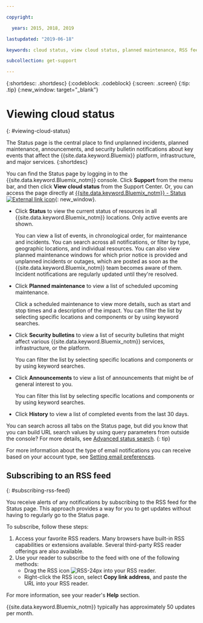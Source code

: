 ```yaml
---

copyright:

  years: 2015, 2018, 2019 

lastupdated: "2019-06-18"

keywords: cloud status, view cloud status, planned maintenance, RSS feed 

subcollection: get-support

---
```


{:shortdesc: .shortdesc}
{:codeblock: .codeblock}
{:screen: .screen}
{:tip: .tip}
{:new_window: target="_blank"}

# Viewing cloud status
{: #viewing-cloud-status}

The Status page is the central place to find unplanned incidents, planned maintenance, announcements, and security bulletin notifications about key events that affect the {{site.data.keyword.Bluemix}} platform, infrastructure, and major services.
{:shortdesc}

You can find the Status page by logging in to the {{site.data.keyword.Bluemix_notm}} console. Click **Support** from the menu bar, and then click **View cloud status** from the Support Center. Or, you can access the page directly at [{{site.data.keyword.Bluemix_notm}} - Status ![External link icon](../icons/launch-glyph.svg "External link icon")](https://cloud.ibm.com/status){: new_window}.

* Click **Status** to view the current status of resources in all {{site.data.keyword.Bluemix_notm}} locations. Only active events are shown.  

  You can view a list of events, in chronological order, for maintenance and incidents. You can search across all notifications, or filter by type, geographic locations, and individual resources. You can also view planned maintenance windows for which prior notice is provided and unplanned incidents or outages, which are posted as soon as the {{site.data.keyword.Bluemix_notm}} team becomes aware of them. Incident notifications are regularly updated until they're resolved.

* Click **Planned maintenance** to view a list of scheduled upcoming maintenance. 

  Click a scheduled maintenance to view more details, such as start and stop times and a description of the impact. You can filter the list by selecting specific locations and components or by using keyword searches.

* Click **Security bulletins** to view a list of security bulletins that might affect various {{site.data.keyword.Bluemix_notm}} services, infrastructure, or the platform.

  You can filter the list by selecting specific locations and components or by using keyword searches.

* Click **Announcements** to view a list of announcements that might be of general interest to you.

  You can filter this list by selecting specific locations and components or by using keyword searches.

* Click **History** to view a list of completed events from the last 30 days. 

You can search across all tabs on the Status page, but did you know that you can build URL search values by using query parameters from outside the console? For more details, see [Advanced status search](/docs/get-support?topic=get-support-adv-search).
{: tip}

For more information about the type of email notifications you can receive based on your account type, see [Setting email preferences](/docs/account?topic=account-email-prefs). 

## Subscribing to an RSS feed
{: #subscribing-rss-feed}

You receive alerts of any notifications by subscribing to the RSS feed for the Status page. This approach provides a way for you to get updates without having to regularly go to the Status page.

To subscribe, follow these steps:

1. Access your favorite RSS readers. Many browsers have built-in RSS capabilities or extensions available. Several third-party RSS reader offerings are also available. 
2. Use your reader to subscribe to the feed with one of the following methods:
    * Drag the RSS icon ![RSS-24px](../icons/RSS-24px.svg) into your RSS reader.
    * Right-click the RSS icon, select **Copy link address**, and paste the URL into your RSS reader.

For more information, see your reader's **Help** section.

{{site.data.keyword.Bluemix_notm}} typically has approximately 50 updates per month.






